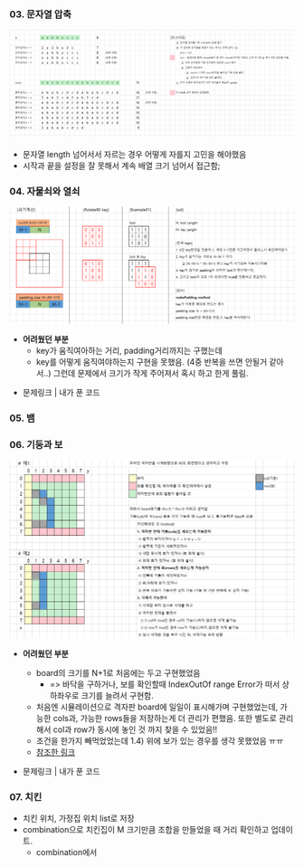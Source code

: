 ### 03. 문자열 압축
![문자열압축](https://github.com/Algo-Holics/CodingTest-prep/blob/minhee/actual/implement/img/sol3.png)

- 문자열 length 넘어서서 자르는 경우 어떻게 자를지 고민을 해야했음
- 시작과 끝을 설정을 잘 못해서 계속 배열 크기 넘어서 접근함; 

### 04. 자물쇠와 열쇠

![lockandkey1](https://github.com/Algo-Holics/CodingTest-prep/blob/minhee/actual/implement/img/sol4.png)

- **어려웠던 부분**
  - key가 움직여아하는 거리, padding거리까지는 구했는데
  - key를 어떻게 움직여야하는지 구현을 못했음. (4중 반복을 쓰면 안될거 같아서..) 그런데 문제에서 크기가 작게 주어져서 혹시 하고 한게 풀림.

* 문제링크 | 내가 푼 코드

### 05. 뱀







### 06. 기둥과 보

![image-20210323182030207](https://github.com/Algo-Holics/CodingTest-prep/blob/minhee/actual/implement/img/sol6.png)
* **어려웠던 부분**
  * board의 크기를 N+1로 처음에는 두고 구현했었음 
    * => 바닥을 구하거나, 보를 확인할때 IndexOutOf range Error가 떠서 상하좌우로 크기를 늘려서 구현함. 
  * 처음엔 시뮬레이션으로 격자판 board에 일일이 표시해가며 구현했었는데, 가능한 cols과, 가능한 rows들을 저장하는게 더 관리가 편했음. 또한 별도로 관리해서 col과 row가 동시에 놓인 것 까지 찾을 수 있었음!!
  * 조건을 한가지 빼먹었었는데 1.4) 위에 보가 있는 경우를 생각 못했었음 ㅠㅠ
  * [참조한 링크](https://leveloper.tistory.com/100)

* 문제링크 | 내가 푼 코드





### 07. 치킨

* 치킨 위치, 가정집 위치 list로 저장
* combination으로 치킨집이 M 크기만큼 조합을 만들었을 때 거리 확인하고 업데이트.
  * combination에서 